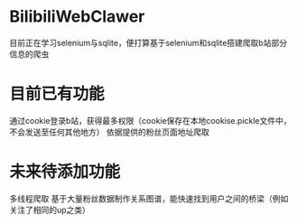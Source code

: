 # BilibiliWebClawer
目前正在学习selenium与sqlite，便打算基于selenium和sqlite搭建爬取b站部分信息的爬虫

# 目前已有功能
通过cookie登录b站，获得最多权限（cookie保存在本地cookise.pickle文件中，不会发送至任何其他地方）
依据提供的粉丝页面地址爬取

# 未来待添加功能
多线程爬取
基于大量粉丝数据制作关系图谱，能快速找到用户之间的桥梁（例如关注了相同的up之类）
